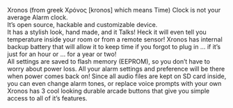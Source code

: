Xronos (from greek Χρόνος [kronos] which means Time) Clock is not your average Alarm clock.  
It’s open source, hackable and customizable device.  
It has a stylish look, hand made, and it Talks! 
Heck it will even tell you temperature inside your room or from a remote sensor!
Xronos has internal backup battery that will allow it to keep time if you forgot to plug in … if it’s just for an hour or … for a year or two!  
All settings are saved to flash memory (EEPROM), so you don’t have to worry about power loss. All your alarm settings and preference will be there when power comes back on!
Since all audio files are kept on SD card inside, you can even change alarm tones, or replace voice prompts with your own
Xronos has 3 cool looking durable arcade buttons that give you simple access to all of it’s features.
